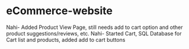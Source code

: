 # eCommerce-website

Nahi- Added Product View Page, still needs add to cart option and other product suggestions/reviews, etc.
Nahi- Started Cart, SQL Database for Cart list and products, added add to cart buttons
